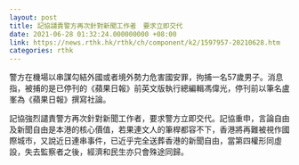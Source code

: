 ```yaml
---
layout: post
title: 記協譴責警方再次針對新聞工作者　要求立即交代
date: 2021-06-28 01:32:24.000000000 +08:00
link: https://news.rthk.hk/rthk/ch/component/k2/1597957-20210628.htm
categories: rthk
---
```


警方在機場以串謀勾結外國或者境外勢力危害國安罪，拘捕一名57歲男子。消息指，被捕的是已停刊的《蘋果日報》前英文版執行總編輯馮偉光，停刊前以筆名盧峯為《蘋果日報》撰寫社論。

記協強烈譴責警方再次針對新聞工作者，要求警方立即交代。記協重申，言論自由及新聞自由是本港的核心價值，若果連文人的筆桿都容不下，香港將再難被視作國際城市，又說近日連串事件，已近乎完全送葬香港的新聞自由，當第四權形同虛設，失去監察者之後，經濟和民生亦只會殊途同歸。
